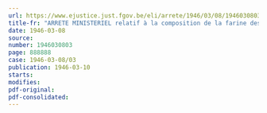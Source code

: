 ```yaml
---
url: https://www.ejustice.just.fgov.be/eli/arrete/1946/03/08/1946030803/justel
title-fr: "ARRETE MINISTERIEL relatif à la composition de la farine destinée à la panification"
date: 1946-03-08
source:
number: 1946030803
page: 888888
case: 1946-03-08/03
publication: 1946-03-10
starts:
modifies:
pdf-original:
pdf-consolidated:
---
```


